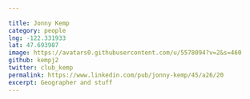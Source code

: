 ```yaml
---
 
title: Jonny Kemp
category: people
lng: -122.331933
lat: 47.693987
image: https://avatars0.githubusercontent.com/u/5578094?v=2&s=460
github: kempj2
twitter: club_kemp
permalink: https://www.linkedin.com/pub/jonny-kemp/45/a26/20
excerpt: Geographer and stuff
---
```

